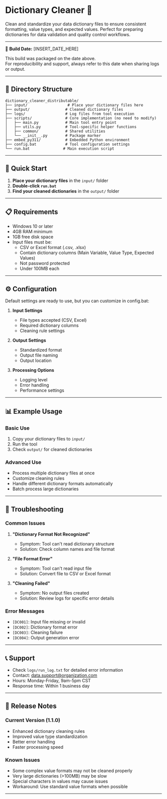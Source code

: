 # Dictionary Cleaner 🧹

Clean and standardize your data dictionary files to ensure consistent formatting, value types, and expected values. Perfect for preparing dictionaries for data validation and quality control workflows.

---

📅 **Build Date:** [INSERT_DATE_HERE]

This build was packaged on the date above.  
For reproducibility and support, always refer to this date when sharing logs or output.

---

## 📂 Directory Structure

```
dictionary_cleaner_distributable/
├── input/                  # Place your dictionary files here
├── output/                # Cleaned dictionary files
├── logs/                  # Log files from tool execution
├── scripts/               # Core implementation (no need to modify)
│   ├── main.py            # Main tool entry point
│   ├── utils.py           # Tool-specific helper functions
│   ├── common/            # Shared utilities
│   └── __init__.py        # Package marker
├── embed_py311/           # Embedded Python environment
├── config.bat             # Tool configuration settings
└── run.bat               # Main execution script
```

---

## 🚀 Quick Start

1. **Place your dictionary files** in the `input/` folder
2. **Double-click `run.bat`**
3. **Find your cleaned dictionaries** in the `output/` folder

---

## 📋 Requirements

- Windows 10 or later
- 4GB RAM minimum
- 1GB free disk space
- Input files must be:
  - CSV or Excel format (.csv, .xlsx)
  - Contain dictionary columns (Main Variable, Value Type, Expected Values)
  - Not password protected
  - Under 100MB each

---

## ⚙️ Configuration

Default settings are ready to use, but you can customize in config.bat:

1. **Input Settings**
   - File types accepted (CSV, Excel)
   - Required dictionary columns
   - Cleaning rule settings

2. **Output Settings**
   - Standardized format
   - Output file naming
   - Output location

3. **Processing Options**
   - Logging level
   - Error handling
   - Performance settings

---

## 📊 Example Usage

### Basic Use
1. Copy your dictionary files to `input/`
2. Run the tool
3. Check `output/` for cleaned dictionaries

### Advanced Use
- Process multiple dictionary files at once
- Customize cleaning rules
- Handle different dictionary formats automatically
- Batch process large dictionaries

---

## 🔎 Troubleshooting

### Common Issues

1. **"Dictionary Format Not Recognized"**
   - Symptom: Tool can't read dictionary structure
   - Solution: Check column names and file format

2. **"File Format Error"**
   - Symptom: Tool can't read input file
   - Solution: Convert file to CSV or Excel format

3. **"Cleaning Failed"**
   - Symptom: No output files created
   - Solution: Review logs for specific error details

### Error Messages

- `[DC001]`: Input file missing or invalid
- `[DC002]`: Dictionary format error
- `[DC003]`: Cleaning failure
- `[DC004]`: Output generation error

---

## 📞 Support

- Check `logs/run_log.txt` for detailed error information
- Contact: data.support@organization.com
- Hours: Monday-Friday, 9am-5pm CST
- Response time: Within 1 business day

---

## 📝 Release Notes

### Current Version (1.1.0)
- Enhanced dictionary cleaning rules
- Improved value type standardization
- Better error handling
- Faster processing speed

### Known Issues
- Some complex value formats may not be cleaned properly
- Very large dictionaries (>100MB) may be slow
- Special characters in values may cause issues
- Workaround: Use standard value formats when possible

--- 